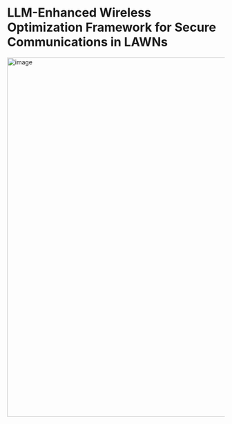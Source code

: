 # LLM-Enhanced Wireless Optimization Framework for Secure Communications in LAWNs
<img width="1781" height="831" alt="image" src="https://github.com/user-attachments/assets/abce1dbb-eee4-497a-8fcc-80cfdac59758" />
